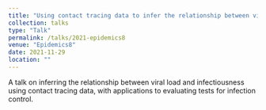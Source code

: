 ```yaml
---
title: "Using contact tracing data to infer the relationship between viral load and infectiousness"
collection: talks
type: "Talk"
permalink: /talks/2021-epidemics8
venue: "Epidemics8"
date: 2021-11-29
location: ""
---
```


A talk on inferring the relationship between viral load and infectiousness using contact tracing data, with applications to evaluating tests for infection control.
